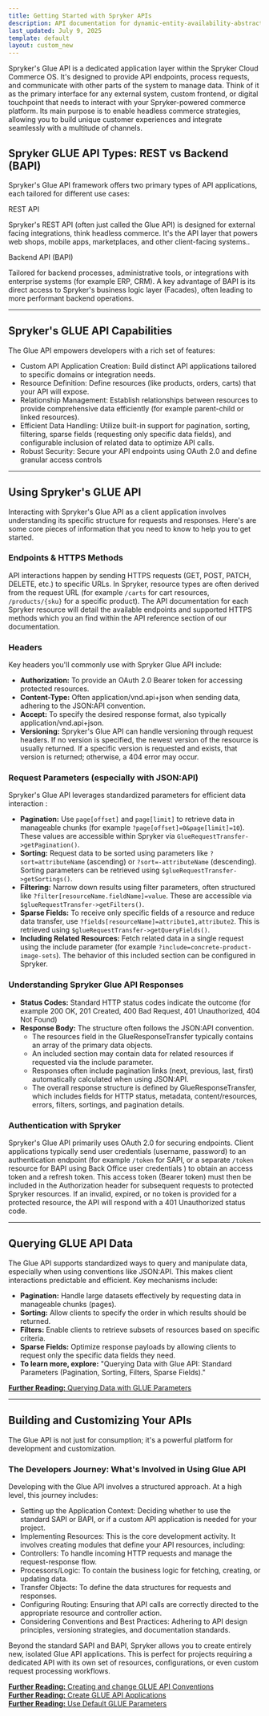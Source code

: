 ```yaml
---
title: Getting Started with Spryker APIs
description: API documentation for dynamic-entity-availability-abstracts.
last_updated: July 9, 2025
template: default
layout: custom_new
---
```


<div class="content_box">

Spryker's Glue API is a dedicated application layer within the Spryker Cloud Commerce OS. It's designed to provide API endpoints, process requests, and communicate with other parts of the system to manage data.  Think of it as the primary interface for any external system, custom frontend, or digital touchpoint that needs to interact with your Spryker-powered commerce platform.  Its main purpose is to enable headless commerce strategies, allowing you to build unique customer experiences and integrate seamlessly with a multitude of channels.

</div>

## Spryker GLUE API Types: REST vs Backend (BAPI)

Spryker's Glue API framework offers two primary types of API applications, each tailored for different use cases:

<div class="grid_container">
  <div class="content_card">
    <div class="content_column">
      <div class="content_icon">
      </div>
    </div>
    <div class="content_column">
      <p class="content_title">REST API</p>
      <p class="content_text">Spryker's REST API (often just called the Glue API) is designed for external facing integrations, think headless commerce. It's the API layer that powers web shops, mobile apps, marketplaces, and other client-facing systems..</p>
    </div>
  </div>
  <div class="content_card">
    <div class="content_column">
      <div class="content_icon">
      </div>
    </div>
    <div class="content_column">
      <p class="content_title">Backend API (BAPI)</p>
      <p class="content_text">Tailored for backend processes, administrative tools, or integrations with enterprise systems (for example ERP, CRM). A key advantage of BAPI is its direct access to Spryker's business logic layer (Facades), often leading to more performant backend operations.</p>
    </div>
  </div>
</div>

---

## Spryker's GLUE API Capabilities

The Glue API empowers developers with a rich set of features:

- Custom API Application Creation: Build distinct API applications tailored to specific domains or integration needs.
- Resource Definition: Define resources (like products, orders, carts) that your API will expose.
- Relationship Management: Establish relationships between resources to provide comprehensive data efficiently (for example parent-child or linked resources).
- Efficient Data Handling: Utilize built-in support for pagination, sorting, filtering, sparse fields (requesting only specific data fields), and configurable inclusion of related data to optimize API calls.
- Robust Security: Secure your API endpoints using OAuth 2.0 and define granular access controls

---

## Using Spryker's GLUE API

Interacting with Spryker's Glue API as a client application involves understanding its specific structure for requests and responses. Here's are some core pieces of information that you need to know to help you to get started.



### Endpoints & HTTPS Methods

API interactions happen by sending HTTPS requests (GET, POST, PATCH, DELETE, etc.) to specific URLs. In Spryker, resource types are often derived from the request URL (for example `/carts` for cart resources, `/products/{sku}` for a specific product).  The API documentation for each Spryker resource will detail the available endpoints and supported HTTPS methods which you an find within the API reference section of our documentation.


### Headers

Key headers you'll commonly use with Spryker Glue API include:
- **Authorization:** To provide an OAuth 2.0 Bearer token for accessing protected resources.
- **Content-Type:** Often application/vnd.api+json when sending data, adhering to the JSON:API convention.
- **Accept:** To specify the desired response format, also typically application/vnd.api+json.
- **Versioning:** Spryker's Glue API can handle versioning through request headers. If no version is specified, the newest version of the resource is usually returned. If a specific version is requested and exists, that version is returned; otherwise, a 404 error may occur.


### Request Parameters (especially with JSON:API)

Spryker's Glue API leverages standardized parameters for efficient data interaction :
- **Pagination:** Use `page[offset]` and `page[limit]` to retrieve data in manageable chunks (for example `?page[offset]=0&page[limit]=10`). These values are accessible within Spryker via `GlueRequestTransfer->getPagination()`.
- **Sorting:** Request data to be sorted using parameters like `?sort=attributeName` (ascending) or `?sort=-attributeName` (descending). Sorting parameters can be retrieved using `$glueRequestTransfer->getSortings()`.
- **Filtering:** Narrow down results using filter parameters, often structured like `?filter[resourceName.fieldName]=value`. These are accessible via `$glueRequestTransfer->getFilters()`.
- **Sparse Fields:** To receive only specific fields of a resource and reduce data transfer, use `?fields[resourceName]=attribute1,attribute2`. This is retrieved using `$glueRequestTransfer->getQueryFields()`.
- **Including Related Resources:** Fetch related data in a single request using the include parameter (for example `?include=concrete-product-image-sets`).  The behavior of this included section can be configured in Spryker.  


### Understanding Spryker Glue API Responses

- **Status Codes:** Standard HTTP status codes indicate the outcome (for example 200 OK, 201 Created, 400 Bad Request, 401 Unauthorized, 404 Not Found)
- **Response Body:** The structure often follows the JSON:API convention.
  - The resources field in the GlueResponseTransfer typically contains an array of the primary data objects.
  - An included section may contain data for related resources if requested via the include parameter.
  - Responses often include pagination links (next, previous, last, first) automatically calculated when using JSON:API.
  - The overall response structure is defined by GlueResponseTransfer, which includes fields for HTTP status, metadata, content/resources, errors, filters, sortings, and pagination details.


### Authentication with Spryker

Spryker's Glue API primarily uses OAuth 2.0 for securing endpoints.
Client applications typically send user credentials (username, password) to an authentication endpoint (for example `/token` for SAPI, or a separate `/token` resource for BAPI using Back Office user credentials ) to obtain an access token and a refresh token.
This access token (Bearer token) must then be included in the Authorization header for subsequent requests to protected Spryker resources.
If an invalid, expired, or no token is provided for a protected resource, the API will respond with a 401 Unauthorized status code.

---

## Querying GLUE API Data

The Glue API supports standardized ways to query and manipulate data, especially when using conventions like JSON:API. This makes client interactions predictable and efficient. Key mechanisms include:

- **Pagination:** Handle large datasets effectively by requesting data in manageable chunks (pages).
- **Sorting:** Allow clients to specify the order in which results should be returned.
- **Filters:** Enable clients to retrieve subsets of resources based on specific criteria.
- **Sparse Fields:** Optimize response payloads by allowing clients to request only the specific data fields they need.
- **To learn more, explore:** "Querying Data with Glue API: Standard Parameters (Pagination, Sorting, Filters, Sparse Fields)."

<a class="fl_cont" href="/docs/dg/dev/glue-api/202410.0/use-default-glue-parameters">
  <div class="fl_icon">
    <i class="icon-article"></i>
  </div>
  <div class="fl_text"><strong>Further Reading:</strong> Querying Data with GLUE Parameters</div>
</a>

---

## Building and Customizing Your APIs

The Glue API is not just for consumption; it's a powerful platform for development and customization.


### The Developers Journey: What's Involved in Using Glue API

Developing with the Glue API involves a structured approach. At a high level, this journey includes:

- Setting up the Application Context: Deciding whether to use the standard SAPI or BAPI, or if a custom API application is needed for your project.
- Implementing Resources: This is the core development activity. It involves creating modules that define your API resources, including:
- Controllers: To handle incoming HTTP requests and manage the request-response flow.
- Processors/Logic: To contain the business logic for fetching, creating, or updating data.
- Transfer Objects: To define the data structures for requests and responses.
- Configuring Routing: Ensuring that API calls are correctly directed to the appropriate resource and controller action.
- Considering Conventions and Best Practices: Adhering to API design principles, versioning strategies, and documentation standards.

Beyond the standard SAPI and BAPI, Spryker allows you to create entirely new, isolated Glue API applications. This is perfect for projects requiring a dedicated API with its own set of resources, configurations, or even custom request processing workflows.

<a class="fl_cont" href="/docs/dg/dev/glue-api/202410.0/use-default-glue-parameters">
  <div class="fl_icon">
    <i class="icon-article"></i>
  </div>
  <div class="fl_text"><strong>Further Reading:</strong> Creating and change GLUE API Conventions</div>
</a>

<a class="fl_cont" href="/docs/dg/dev/glue-api/202410.0/use-default-glue-parameters">
  <div class="fl_icon">
    <i class="icon-article"></i>
  </div>
  <div class="fl_text"><strong>Further Reading:</strong> Create GLUE API Applications</div>
</a>

<a class="fl_cont" href="/docs/dg/dev/glue-api/202410.0/use-default-glue-parameters">
  <div class="fl_icon">
    <i class="icon-article"></i>
  </div>
  <div class="fl_text"><strong>Further Reading:</strong> Use Default GLUE Parameters</div>
</a>